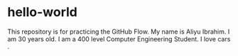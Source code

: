 # hello-world
This repository is for practicing the GitHub Flow.
My name is Aliyu Ibrahim. I am 30 years old. I am a 400 level Computer Engineering Student. I love cars .
